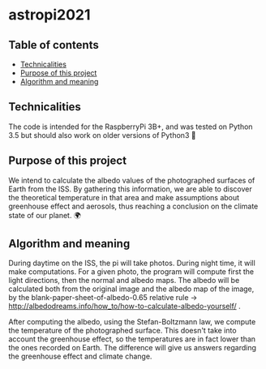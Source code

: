 # astropi2021
## Table of contents
* [Technicalities](#technicalities)
* [Purpose of this project](#purpose-of-this-project)
* [Algorithm and meaning](#algorithm-and-meaning)

## Technicalities
The code is intended for the RaspberryPi 3B+, and was tested on Python 3.5 but should also work on older versions of Python3 :snake:
## Purpose of this project
We intend to calculate the albedo values of the photographed surfaces of Earth from the ISS. By gathering this information, we are able to discover the theoretical temperature in that
area and make assumptions about greenhouse effect and aerosols, thus reaching a conclusion on the climate state of our planet. :earth_africa:
## Algorithm and meaning
During daytime on the ISS, the pi will take photos. During night time, it will make computations.
For a given photo, the program will compute first the light directions, then the normal and albedo maps. The albedo will be calculated both from the original image and the albedo map
of the image, by the blank-paper-sheet-of-albedo-0.65 relative rule -> http://albedodreams.info/how_to/how-to-calculate-albedo-yourself/ .

After computing the albedo, using the Stefan-Boltzmann law, we compute the temperature of the photographed surface. This doesn't take into account the greenhouse effect, so the 
temperatures are in fact lower than the ones recorded on Earth. The difference will give us answers regarding the greenhouse effect and climate change.

